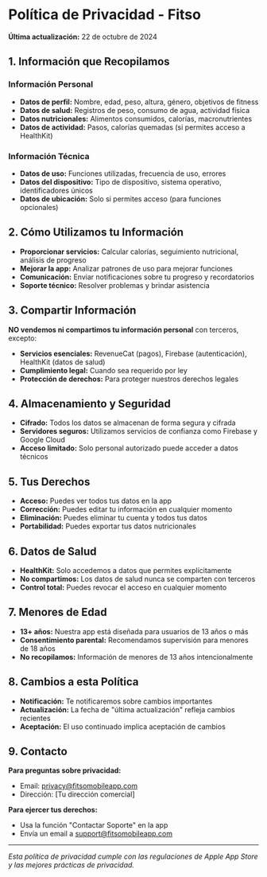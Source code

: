 # Política de Privacidad - Fitso

**Última actualización:** 22 de octubre de 2024

## 1. Información que Recopilamos

### Información Personal
- **Datos de perfil:** Nombre, edad, peso, altura, género, objetivos de fitness
- **Datos de salud:** Registros de peso, consumo de agua, actividad física
- **Datos nutricionales:** Alimentos consumidos, calorías, macronutrientes
- **Datos de actividad:** Pasos, calorías quemadas (si permites acceso a HealthKit)

### Información Técnica
- **Datos de uso:** Funciones utilizadas, frecuencia de uso, errores
- **Datos del dispositivo:** Tipo de dispositivo, sistema operativo, identificadores únicos
- **Datos de ubicación:** Solo si permites acceso (para funciones opcionales)

## 2. Cómo Utilizamos tu Información

- **Proporcionar servicios:** Calcular calorías, seguimiento nutricional, análisis de progreso
- **Mejorar la app:** Analizar patrones de uso para mejorar funciones
- **Comunicación:** Enviar notificaciones sobre tu progreso y recordatorios
- **Soporte técnico:** Resolver problemas y brindar asistencia

## 3. Compartir Información

**NO vendemos ni compartimos tu información personal** con terceros, excepto:

- **Servicios esenciales:** RevenueCat (pagos), Firebase (autenticación), HealthKit (datos de salud)
- **Cumplimiento legal:** Cuando sea requerido por ley
- **Protección de derechos:** Para proteger nuestros derechos legales

## 4. Almacenamiento y Seguridad

- **Cifrado:** Todos los datos se almacenan de forma segura y cifrada
- **Servidores seguros:** Utilizamos servicios de confianza como Firebase y Google Cloud
- **Acceso limitado:** Solo personal autorizado puede acceder a datos técnicos

## 5. Tus Derechos

- **Acceso:** Puedes ver todos tus datos en la app
- **Corrección:** Puedes editar tu información en cualquier momento
- **Eliminación:** Puedes eliminar tu cuenta y todos tus datos
- **Portabilidad:** Puedes exportar tus datos nutricionales

## 6. Datos de Salud

- **HealthKit:** Solo accedemos a datos que permites explícitamente
- **No compartimos:** Los datos de salud nunca se comparten con terceros
- **Control total:** Puedes revocar el acceso en cualquier momento

## 7. Menores de Edad

- **13+ años:** Nuestra app está diseñada para usuarios de 13 años o más
- **Consentimiento parental:** Recomendamos supervisión para menores de 18 años
- **No recopilamos:** Información de menores de 13 años intencionalmente

## 8. Cambios a esta Política

- **Notificación:** Te notificaremos sobre cambios importantes
- **Actualización:** La fecha de "última actualización" refleja cambios recientes
- **Aceptación:** El uso continuado implica aceptación de cambios

## 9. Contacto

**Para preguntas sobre privacidad:**
- Email: privacy@fitsomobileapp.com
- Dirección: [Tu dirección comercial]

**Para ejercer tus derechos:**
- Usa la función "Contactar Soporte" en la app
- Envía un email a support@fitsomobileapp.com

---

*Esta política de privacidad cumple con las regulaciones de Apple App Store y las mejores prácticas de privacidad.*
